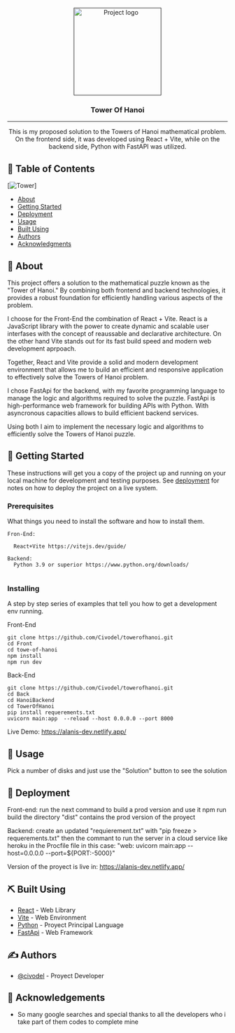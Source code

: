 <p align="center">
  <a href="" rel="noopener">
 <img width=200px height=200px src="https://i.imgur.com/6wj0hh6.jpg" alt="Project logo"></a>
</p>

<h3 align="center">Tower Of Hanoi</h3>


---

<p align="center">
This is my proposed solution to the Towers of Hanoi mathematical problem. On the frontend side, it was developed using React + Vite, while on the backend side, Python with FastAPI was utilized.
    <br> 
</p>

## 📝 Table of Contents

[![Tower](https://img.shields.io/badge/license-MIT-blue.svg)]
- [About](#about)
- [Getting Started](#getting_started)
- [Deployment](#deployment)
- [Usage](#usage)
- [Built Using](#built_using)
- [Authors](#authors)
- [Acknowledgments](#acknowledgement)

## 🧐 About <a name = "about"></a>

This project offers a solution to the mathematical puzzle known as the "Tower of Hanoi." By combining both frontend and backend technologies, it provides a robust foundation for efficiently handling various aspects of the problem.

I choose for the Front-End the combination of React + Vite. React is a JavaScript library with the power to create dynamic and scalable user interfases with the concept of reaussable  and declarative architecture. On the other hand Vite stands out for its fast build speed and modern web development aprpoach.

Together, React and Vite provide a solid and modern development environment that allows me to build an efficient and responsive application to effectively solve the Towers of Hanoi problem.

I chose FastApi for the backend, with my favorite programming language to manage the logic and algorithms required to solve the puzzle. FastApi is high-performance web framework for building APIs with Python. With asyncronous capacities allows to build efficient backend services.

Using both I aim to implement the necessary logic and algorithms to efficiently solve the Towers of Hanoi puzzle.

## 🏁 Getting Started <a name = "getting_started"></a>

These instructions will get you a copy of the project up and running on your local machine for development and testing purposes. See [deployment](#deployment) for notes on how to deploy the project on a live system.

### Prerequisites

What things you need to install the software and how to install them.

```
Fron-End:

  React+Vite https://vitejs.dev/guide/

Backend: 
  Python 3.9 or superior https://www.python.org/downloads/


```

### Installing

A step by step series of examples that tell you how to get a development env running.

Front-End
```
git clone https://github.com/Civodel/towerofhanoi.git
cd Front
cd towe-of-hanoi
npm install 
npm run dev

```
Back-End

```
git clone https://github.com/Civodel/towerofhanoi.git
cd Back
cd HanoiBackend 
cd TowerOfHanoi
pip install requerements.txt
uvicorn main:app  --reload --host 0.0.0.0 --port 8000

```
Live Demo:
https://alanis-dev.netlify.app/


## 🎈 Usage <a name="usage"></a>

Pick a number of disks and just use the "Solution" button to see the solution 

## 🚀 Deployment <a name = "deployment"></a>

Front-end: 
  run the next command to build a prod version and use it
  npm run build
  the directory "dist" contains the prod version of the proyect

Backend:
  create an updated "requierement.txt" with
  "pip freeze > requerements.txt"
  then the commant to run the server in a cloud service like heroku in the Procfile file
  in this case:
  "web: uvicorn main:app --host=0.0.0.0 --port=${PORT:-5000}"

Version of the proyect is live in:
  https://alanis-dev.netlify.app/

## ⛏️ Built Using <a name = "built_using"></a>

- [React](https://es.react.dev/) - Web Library 
- [Vite](https://vitejs.dev/) - Web Environment 
- [Python](https://www.python.org/) - Proyect Principal Language
- [FastApi](https://fastapi.tiangolo.com/) -  Web Framework

## ✍️ Authors <a name = "authors"></a>

- [@civodel](https://github.com/Civodel) - Proyect Developer 


## 🎉 Acknowledgements <a name = "acknowledgement"></a>

- So many google searches and special thanks to all the developers who i take part of them codes to complete mine 
